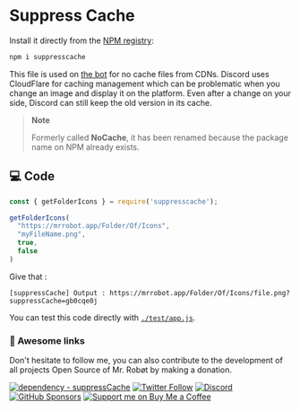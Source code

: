 # Suppress Cache

Install it directly from the [NPM registry](https://www.npmjs.com/package/suppresscache):

```bash
npm i suppresscache
```

This file is used on [the bot](https://mrrobot.app) for no cache files from CDNs. 
Discord uses CloudFlare for caching management which can be problematic when you change an image and display it on the platform. 
Even after a change on your side, Discord can still keep the old version in its cache.

> **Note**
> 
> Formerly called **NoCache**, it has been renamed because the package name on NPM already exists.

## 💻 Code

```js
const { getFolderIcons } = require('suppresscache');

getFolderIcons(
  "https://mrrobot.app/Folder/Of/Icons",
  "myFileName.png",
  true,
  false
)
``` 

Give that : 
```console
[suppressCache] Output : https://mrrobot.app/Folder/Of/Icons/file.png?suppressCache=gb0cqe0j
```

You can test this code directly with [`./test/app.js`](./test/app.js).

### 🎈 Awesome links
Don't hesitate to follow me, you can also contribute to the development of all projects Open Source of Mr. Robøt by making a donation.

[![dependency - suppressCache](https://img.shields.io/badge/dependency-suppresscache-red?logo=npm&logoColor=white&style=for-the-badge)](https://www.npmjs.com/package/suppresscache)
[![Twitter Follow](https://img.shields.io/badge/Follow%20me%20on-Twitter-1DA1F2?&logo=Twitter&style=for-the-badge)](https://twitter.com/Thomasbnt_) [![Discord](https://img.shields.io/discord/715873768374796308?color=5865F2&label=Join%20us&logo=Discord&logoColor=white&style=for-the-badge)](https://mrrobot.app/discord) [![GitHub Sponsors](https://img.shields.io/badge/Sponsor%20me-%23EA54AE.svg?&style=for-the-badge&logo=github-sponsors&logoColor=white)](https://github.com/sponsors/thomasbnt) [![Support me on Buy Me a Coffee](https://img.shields.io/badge/-Support%20me-%23FFDD00?style=for-the-badge&logo=buy-me-a-coffee&logoColor=black)](https://www.buymeacoffee.com/thomasbnt?via=thomasbnt)
